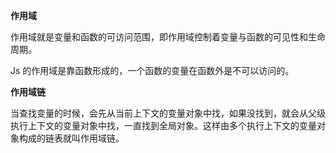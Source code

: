 **作用域**

作用域就是变量和函数的可访问范围，即作用域控制着变量与函数的可见性和生命周期。

Js 的作用域是靠函数形成的，一个函数的变量在函数外是不可以访问的。



**作用域链**

当查找变量的时候，会先从当前上下文的变量对象中找，如果没找到，就会从父级执行上下文的变量对象中找，一直找到全局对象。这样由多个执行上下文的变量对象构成的链表就叫作用域链。

 